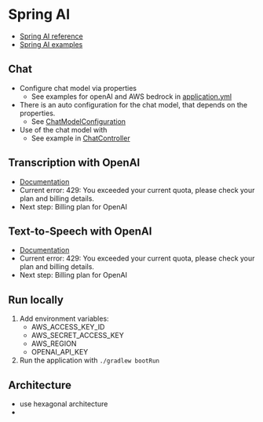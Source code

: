 # Spring AI

* [Spring AI reference](https://docs.spring.io/spring-ai/reference/index.html)
* [Spring AI examples](https://github.com/spring-projects/spring-ai-examples)

## Chat

* Configure chat model via properties
  * See examples for openAI and AWS bedrock in [application.yml](../../src/main/resources/application.yml)
* There is an auto configuration for the chat model, that depends on the properties.
  * See [ChatModelConfiguration](../../src/main/kotlin/de/jkrech/tutorial/chatty/application/ChatModelConfiguration.kt)
* Use of the chat model with 
  * See example in [ChatController](../../src/main/kotlin/de/jkrech/tutorial/chatty/ports/rest/ChatController.kt)

## Transcription with OpenAI

* [Documentation](https://docs.spring.io/spring-ai/reference/api/audio/transcriptions/openai-transcriptions.html)
* Current error: 429: You exceeded your current quota, please check your plan and billing details.
* Next step: Billing plan for OpenAI

## Text-to-Speech with OpenAI

* [Documentation](https://docs.spring.io/spring-ai/reference/api/audio/speech/openai-speech.html)
* Current error: 429: You exceeded your current quota, please check your plan and billing details.
* Next step: Billing plan for OpenAI

## Run locally

1. Add environment variables: 
   * AWS_ACCESS_KEY_ID
   * AWS_SECRET_ACCESS_KEY
   * AWS_REGION
   * OPENAI_API_KEY
2. Run the application with `./gradlew bootRun`

## Architecture

* use hexagonal architecture
* 
